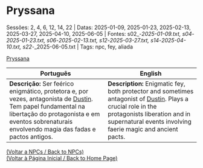 
# Pryssana

Sessões: 2, 4, 6, 12, 14, 22 | Datas: 2025-01-09, 2025-01-23, 2025-02-13, 2025-03-27, 2025-04-10, 2025-06-05 | Fontes: s02_-_2025-01-09.txt, s04_-_2025-01-23.txt, s06_-_2025-02-13.txt, s12_-_2025-03-27.txt, s14_-_2025-04-10.txt, s22_-_2025-06-05.txt | Tags: npc, fey, aliada

[Pryssana](pryssana.png)

| Português | English |
|-----------|---------|
| **Descrição:** Ser feérico enigmático, protetora e, por vezes, antagonista de [Dustin](dustin.md). Tem papel fundamental na libertação do protagonista e em eventos sobrenaturais envolvendo magia das fadas e pactos antigos. | **Description:** Enigmatic fey, both protector and sometimes antagonist of [Dustin](dustin.md). Plays a crucial role in the protagonists liberation and in supernatural events involving faerie magic and ancient pacts. |

[(Voltar a NPCs / Back to NPCs)](npcs_list.md)  
[(Voltar à Página Inicial / Back to Home Page)](home.md)



















